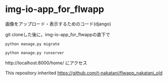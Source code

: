 # img-io-app_for_flwapp

画像をアップロード・表示するためのコード(django)

git cloneした後に，img-io-app_for_flwappの直下で

`python manage.py migrate`

`python manage.py runserver `

http://localhost:8000/home/ にアクセス

This repository inherited https://github.com/t-nakatani/flwapp_nakatani_old
